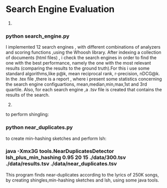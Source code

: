 # Search Engine Evaluation

1.
### python search_engine.py 
I implemented 12 search engines , with different combinations of analyzers and scoring functions ,using the Whoosh library.
After indexing a collection of documents (html files) , i check the search engines in order to find the one with the best performance,
namely the one with the most relevant results (comparing the results to the ground truth).For this i use some standard algorithms,like p@k, mean reciprocal rank, r-precision, nDCG@k.
In the .tex file ,there is a report , where i present some statistics concerning the search engine configuartions, mean,median,min,max,1st and 3rd quartile.
Also, for each search engine ,a .tsv file is created that contains the results of the search.

2.
to perform shingling:
### python near_duplicates.py

to create min-hashing sketches and perform lsh:
### java -Xmx3G tools.NearDuplicatesDetector lsh_plus_min_hashing 0.95 20 15 ./data/300.tsv ./data/results.tsv ./data/near_duplicates.tsv

This program finds near-duplicates according to the lyrics of 250K songs, by creating shingles,min-hashing sketches and lsh, using some java tools.
